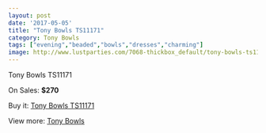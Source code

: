 ```yaml
---
layout: post
date: '2017-05-05'
title: "Tony Bowls TS11171"
category: Tony Bowls
tags: ["evening","beaded","bowls","dresses","charming"]
image: http://www.lustparties.com/7068-thickbox_default/tony-bowls-ts11171.jpg
---
```

Tony Bowls TS11171

On Sales: **$270**
<a href="https://www.lustparties.com/en/tony-bowls/2416-tony-bowls-ts11171.html"><amp-img layout="responsive" width="600" height="600" src="//www.lustparties.com/7068-thickbox_default/tony-bowls-ts11171.jpg" alt="Tony Bowls TS11171 0" /></a>
<a href="https://www.lustparties.com/en/tony-bowls/2416-tony-bowls-ts11171.html"><amp-img layout="responsive" width="600" height="600" src="//www.lustparties.com/7071-thickbox_default/tony-bowls-ts11171.jpg" alt="Tony Bowls TS11171 1" /></a>
<a href="https://www.lustparties.com/en/tony-bowls/2416-tony-bowls-ts11171.html"><amp-img layout="responsive" width="600" height="600" src="//www.lustparties.com/7070-thickbox_default/tony-bowls-ts11171.jpg" alt="Tony Bowls TS11171 2" /></a>
<a href="https://www.lustparties.com/en/tony-bowls/2416-tony-bowls-ts11171.html"><amp-img layout="responsive" width="600" height="600" src="//www.lustparties.com/7069-thickbox_default/tony-bowls-ts11171.jpg" alt="Tony Bowls TS11171 3" /></a>

Buy it: [Tony Bowls TS11171](https://www.lustparties.com/en/tony-bowls/2416-tony-bowls-ts11171.html "Tony Bowls TS11171")

View more: [Tony Bowls](https://www.lustparties.com/en/5-tony-bowls "Tony Bowls")